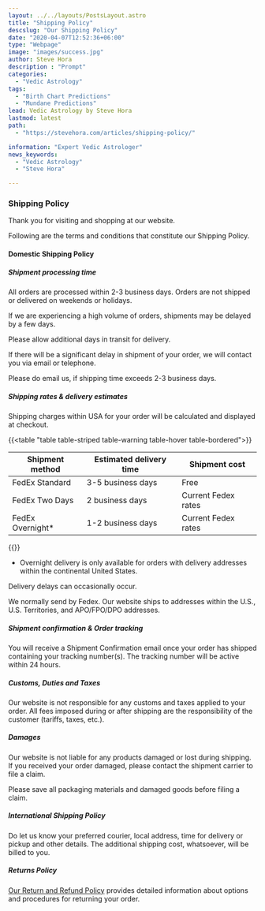 ```yaml
---
layout: ../../layouts/PostsLayout.astro
title: "Shipping Policy"
descslug: "Our Shipping Policy"
date: "2020-04-07T12:52:36+06:00"
type: "Webpage"
image: "images/success.jpg"
author: Steve Hora
description : "Prompt"
categories: 
  - "Vedic Astrology"
tags:
  - "Birth Chart Predictions"
  - "Mundane Predictions"
lead: Vedic Astrology by Steve Hora
lastmod: latest 
path:
  - "https://stevehora.com/articles/shipping-policy/"

information: "Expert Vedic Astrologer"
news_keywords:
  - "Vedic Astrology"
  - "Steve Hora"

---
```


### Shipping Policy

Thank you for visiting and shopping at our website.

Following are the terms and conditions that constitute our Shipping Policy.

#### Domestic Shipping Policy

##### Shipment processing time

All orders are processed within 2-3 business days. Orders are not shipped or delivered on weekends or holidays.

If we are experiencing a high volume of orders, shipments may be delayed by a few days.

Please allow additional days in transit for delivery.

If there will be a significant delay in shipment of your order, we will contact you via email or telephone.

Please do email us, if shipping time exceeds 2-3 business days.

##### Shipping rates & delivery estimates

Shipping charges within USA for your order will be calculated and displayed at checkout.

{{<table "table table-striped table-warning table-hover table-bordered">}}

| Shipment method | Estimated delivery time | Shipment cost |
| ----------------|-------------------------|---------------|
| FedEx Standard  | 3-5 business days |	Free |
| FedEx Two Days  | 2 business days | Current Fedex rates |
| FedEx Overnight*| 1-2 business days |	Current Fedex rates |

{{</table>}}

* Overnight delivery is only available for orders with delivery addresses within the continental United States.

Delivery delays can occasionally occur.

We normally send by Fedex. Our website ships to addresses within the U.S., U.S. Territories, and APO/FPO/DPO addresses.

##### Shipment confirmation & Order tracking

You will receive a Shipment Confirmation email once your order has shipped containing your tracking number(s). The tracking number will be active within 24 hours.

##### Customs, Duties and Taxes

Our website is not responsible for any customs and taxes applied to your order. All fees imposed during or after shipping are the responsibility of the customer (tariffs, taxes, etc.).

##### Damages

Our website is not liable for any products damaged or lost during shipping. If you received your order damaged, please contact the shipment carrier to file a claim.

Please save all packaging materials and damaged goods before filing a claim.

##### International Shipping Policy

Do let us know your preferred courier, local address, time for delivery or pickup and other details. The additional shipping cost, whatsoever, will be billed to you.

##### Returns Policy
[Our Return and Refund Policy](/articles/refunds/) provides detailed information about options and procedures for returning your order.
